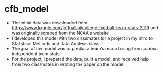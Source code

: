 # cfb_model
 - The initial data was downloaded from https://www.kaggle.com/jeffgallini/college-football-team-stats-2019 and was originally scraped from the NCAA's website
 - I developed this model with two classmates for a project in my Intro to Statistical Methods and Data Analysis class. 
 - The goal of the model was to predict a team's record using from context independent team stats
 - For the project, I prepared the data, built a model, and received help from two classmates in wroting the paper on the model

